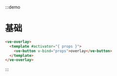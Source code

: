 :::demo
# 基础

```html
<ve-overlay>
  <template #activator="{ props }">
    <ve-button v-bind="props">overlay</ve-button>
  </template>
</ve-overlay>
```
:::